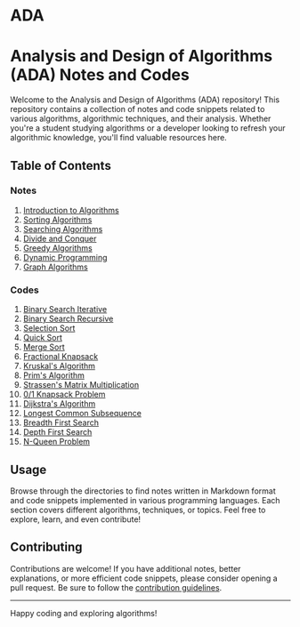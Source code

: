 # ADA
# Analysis and Design of Algorithms (ADA) Notes and Codes
Welcome to the Analysis and Design of Algorithms (ADA) repository! This repository contains a collection of notes and code snippets related to various algorithms, algorithmic techniques, and their analysis. Whether you're a student studying algorithms or a developer looking to refresh your algorithmic knowledge, you'll find valuable resources here.

## Table of Contents
### Notes
1. [Introduction to Algorithms](Notes/Introduction_To_Algorithms.md)
2. [Sorting Algorithms](Notes/Sorting_Algorithms.md)
3. [Searching Algorithms](NotesSearching_Algorithms.md)
4. [Divide and Conquer](Notes/Divide_And_Conquer.md)
5. [Greedy Algorithms](Notes/Greedy_Algorithms.md)
6. [Dynamic Programming](Notes/Dynamic_Programming,md)
7. [Graph Algorithms](Notes/graph_algorithms.md)

### Codes
1. [Binary Search Iterative](Codes/Binary_Search_Iterative.c)
2. [Binary Search Recursive](Codes/Binary_Search_Recursive.c)
3. [Selection Sort](Codes/Selection_Sort.c)
4. [Quick Sort](#Quick_Sort.c)
5. [Merge Sort](#Merge_Sort.c)
6. [Fractional Knapsack](#Fractional_Knapsack.c)
7. [Kruskal's Algorithm](#Kruskal's_Algorithm.c)
8. [Prim's Algorithm](#Prim's_Algorithm.c)
9. [Strassen's Matrix Multiplication](#Strassen's_Matrix_Multiplication.c)
10. [0/1 Knapsack Problem](#0/1Knapsack_Problem.c)
11. [Dijkstra's Algorithm](#Dijkstra's_Algorithm.c)
12. [Longest Common Subsequence](#Longest_Common_Subsequence.c)
13. [Breadth First Search](#Breadth_First_Search.c)
14. [Depth First Search](#Depth_First_Search.c)
15. [N-Queen Problem](#N-queen.c)


## Usage
Browse through the directories to find notes written in Markdown format and code snippets implemented in various programming languages. Each section covers different algorithms, techniques, or topics. Feel free to explore, learn, and even contribute!

## Contributing
Contributions are welcome! If you have additional notes, better explanations, or more efficient code snippets, please consider opening a pull request. Be sure to follow the [contribution guidelines](CONTRIBUTING.md).


---

Happy coding and exploring algorithms!
